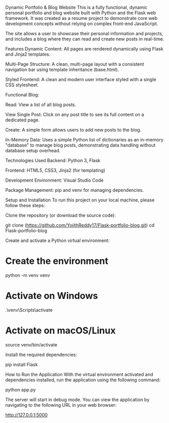 Dynamic Portfolio & Blog Website
This is a fully functional, dynamic personal portfolio and blog website built with Python and the Flask web framework. It was created as a resume project to demonstrate core web development concepts without relying on complex front-end JavaScript.

The site allows a user to showcase their personal information and projects, and includes a blog where they can read and create new posts in real-time.

Features
Dynamic Content: All pages are rendered dynamically using Flask and Jinja2 templates.

Multi-Page Structure: A clean, multi-page layout with a consistent navigation bar using template inheritance (base.html).

Styled Frontend: A clean and modern user interface styled with a single CSS stylesheet.

Functional Blog:

Read: View a list of all blog posts.

View Single Post: Click on any post title to see its full content on a dedicated page.

Create: A simple form allows users to add new posts to the blog.

In-Memory Data: Uses a simple Python list of dictionaries as an in-memory "database" to manage blog posts, demonstrating data handling without database setup overhead.

Technologies Used
Backend: Python 3, Flask

Frontend: HTML5, CSS3, Jinja2 (for templating)

Development Environment: Visual Studio Code

Package Management: pip and venv for managing dependencies.

Setup and Installation
To run this project on your local machine, please follow these steps:

Clone the repository (or download the source code):

git clone (https://github.com/YojithReddy17/Flask-portfolio-blog.git)
cd Flask-portfolio-blog

Create and activate a Python virtual environment:

# Create the environment
python -m venv venv

# Activate on Windows
.\venv\Scripts\activate

# Activate on macOS/Linux
source venv/bin/activate

Install the required dependencies:

pip install Flask

How to Run the Application
With the virtual environment activated and dependencies installed, run the application using the following command:

python app.py

The server will start in debug mode. You can view the application by navigating to the following URL in your web browser:

http://127.0.0.1:5000
